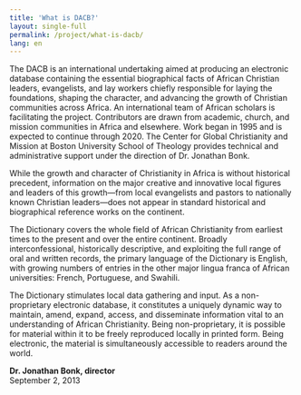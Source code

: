 ```yaml
---
title: 'What is DACB?'
layout: single-full
permalink: /project/what-is-dacb/
lang: en
---
```


The DACB is an international undertaking aimed at producing an electronic database containing the essential biographical facts of African Christian leaders, evangelists, and lay workers chiefly responsible for laying the foundations, shaping the character, and advancing the growth of Christian communities across Africa. An international team of African scholars is facilitating the project. Contributors are drawn from academic, church, and mission communities in Africa and elsewhere. Work began in 1995 and is expected to continue through 2020. The Center for Global Christianity and Mission at Boston University School of Theology provides technical and administrative support under the direction of Dr. Jonathan Bonk.

While the growth and character of Christianity in Africa is without historical precedent, information on the major creative and innovative local figures and leaders of this growth—from local evangelists and pastors to nationally known Christian leaders—does not appear in standard historical and biographical reference works on the continent.

The Dictionary covers the whole field of African Christianity from earliest times to the present and over the entire continent. Broadly interconfessional, historically descriptive, and exploiting the full range of oral and written records, the primary language of the Dictionary is English, with growing numbers of entries in the other major lingua franca of African universities: French, Portuguese, and Swahili.

The Dictionary stimulates local data gathering and input. As a non-proprietary electronic database, it constitutes a uniquely dynamic way to maintain, amend, expand, access, and disseminate information vital to an understanding of African Christianity. Being non-proprietary, it is possible for material within it to be freely reproduced locally in printed form. Being electronic, the material is simultaneously accessible to readers around the world.

**Dr. Jonathan Bonk, director**  
September 2, 2013
